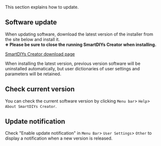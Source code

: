 This section explains how to update.

## Software update

When updating software, download the latest version of the installer from the site below and install it.  
**※ Please be sure to close the running SmartDIYs Creator when installing.**

[SmartDIYs Creator download page](https://www.smartdiys.cc/pages/smartdiys-creator)

When installing the latest version, previous version software will be uninstalled automatically, but user dictionaries of user settings and parameters will be retained.


## Check current version
You can check the current software version by clicking `Menu bar`> `Help`> `About SmartDIYs Creator`.

## Update notification
Check "Enable update notification" in `Menu Bar`> `User Settings`> `Other` to display a notification when a new version is released.
